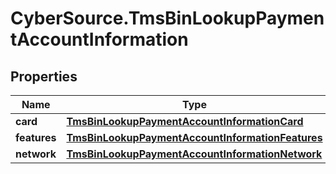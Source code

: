 # CyberSource.TmsBinLookupPaymentAccountInformation

## Properties
Name | Type | Description | Notes
------------ | ------------- | ------------- | -------------
**card** | [**TmsBinLookupPaymentAccountInformationCard**](TmsBinLookupPaymentAccountInformationCard.md) |  | [optional] 
**features** | [**TmsBinLookupPaymentAccountInformationFeatures**](TmsBinLookupPaymentAccountInformationFeatures.md) |  | [optional] 
**network** | [**TmsBinLookupPaymentAccountInformationNetwork**](TmsBinLookupPaymentAccountInformationNetwork.md) |  | [optional] 



